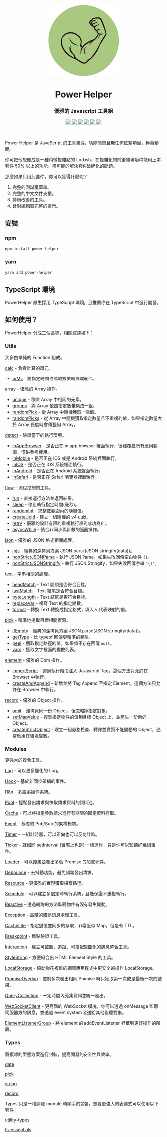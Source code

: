 <br>
<p align="center"><img style="max-width: 300px" src="./logo.png"></p>

<h1 align="center">Power Helper</h1>
<h3 align="center">優雅的 Javascript 工具組</h3>

<p align="center">
    <a href="https://www.npmjs.com/package/power-helper">
        <img src="https://img.shields.io/npm/v/power-helper.svg">
    </a>
    <a href='https://github.com/KHC-ZhiHao/PowerHelper/actions'>
        <img src='https://github.com/KHC-ZhiHao/PowerHelper/actions/workflows/build.yml/badge.svg'/>
    </a>
    <a href='https://coveralls.io/github/KHC-ZhiHao/PowerHelper?branch=master'>
        <img src='https://coveralls.io/repos/github/KHC-ZhiHao/PowerHelper/badge.svg?branch=master'/>
    </a>
    <a href="https://standardjs.com/">
        <img src="https://img.shields.io/badge/code_style-standard-brightgreen.svg">
    </a>
    <a href="https://lgtm.com/projects/g/KHC-ZhiHao/PowerHelper/context:javascript">
        <img src="https://img.shields.io/lgtm/grade/javascript/g/KHC-ZhiHao/PowerHelper.svg?logo=lgtm&logoWidth=18"/>
    </a>
    <a href="https://github.com/KHC-ZhiHao/PowerHelper">
        <img src="https://img.shields.io/github/stars/KHC-ZhiHao/PowerHelper.svg?style=social">
    </a>
    <br>
</p>

<br>

Power Helper 是 JavaScript 的工具集成，功能簡單且無任何依賴項目，極為精簡。

你可把他想像成是一種稍微複雜點的 Lodash，在複雜化的前後端環境中能用上本套件 50% 以上的功能，盡可能的解決套件破碎化的問題。

那麼如果只用此套件，你可以獲得什麼呢？

1. 完整的測試覆蓋率。
2. 完整的中文文件支援。
3. 持續改善的工具。
4. 針對編輯器完整的提示。

## 安裝

### npm

```bash
npm install power-helper
```

### yarn

```bash
yarn add power-helper
```

## TypeScript 環境

PowerHelper 原生採用 TypeScript 環境，且推薦你在 TypeScript 中進行開發。

## 如何使用？

PowerHelper 分成三個區塊，相關敘述如下：

### Utils

大多由單純的 Function 組成。

[calc](./lib/utils/calc.md) - 負責計算的單元。

* [toMs](https://github.com/KHC-ZhiHao/PowerHelper/blob/master/lib/utils/calc.md#toms) - 將指定時間格式的數值轉換成毫秒。

[array](./lib/utils/array.md) - 優雅的 Array 操作。

* [unique](https://github.com/KHC-ZhiHao/PowerHelper/blob/master/lib/utils/array.md#unique) - 移除 Array 中相同的元素。
* [groups](https://github.com/KHC-ZhiHao/PowerHelper/blob/master/lib/utils/array.md#groups) - 將 Array 依照指定數量集成一組。
* [randomPick](https://github.com/KHC-ZhiHao/PowerHelper/blob/master/lib/utils/array.md#randompick) - 從 Array 中隨機獲取一個值。
* [randomPicks](https://github.com/KHC-ZhiHao/PowerHelper/blob/master/lib/utils/array.md#randompicks) - 
從 Array 中隨機獲取指定數量且不重複的值，如果指定數量大於 Array 長度時會傳整組 Array。

[detect](./lib/utils/detect.md) - 驗證當下的執行環境。

* [inAppBrowser](https://github.com/KHC-ZhiHao/PowerHelper/blob/master/lib/utils/detect.md#inappbrowser) - 是否正在 in app browser 裡面執行，很難覆蓋所有應用範圍，僅供參考使用。
* [inMobile](https://github.com/KHC-ZhiHao/PowerHelper/blob/master/lib/utils/detect.md#inmobile) - 是否正在 iOS 或是 Android 系統裡面執行。
* [inIOS](https://github.com/KHC-ZhiHao/PowerHelper/blob/master/lib/utils/detect.md#inios) - 是否正在 iOS 系統裡面執行。
* [inAndroid](https://github.com/KHC-ZhiHao/PowerHelper/blob/master/lib/utils/detect.md#inandroid) - 是否正在 Android 系統裡面執行。
* [inSafari](https://github.com/KHC-ZhiHao/PowerHelper/blob/master/lib/utils/detect.md#insafari) - 是否正在 Safari 瀏覽器裡面執行。

[flow](./lib/utils/flow.md) - 流程控制的工具。

* [run](https://github.com/KHC-ZhiHao/PowerHelper/blob/master/lib/utils/flow.md#run) - 直接運行方法並返回結果。
* [sleep](https://github.com/KHC-ZhiHao/PowerHelper/blob/master/lib/utils/flow.md#sleep) - 停止執行指定時間(毫秒)。
* [randomInt](https://github.com/KHC-ZhiHao/PowerHelper/blob/master/lib/utils/flow.md#randomint) - 求整數範圍內的隨機值。
* [createUuid](https://github.com/KHC-ZhiHao/PowerHelper/blob/master/lib/utils/flow.md#createuuid) - 建立一組隨機的 v4 uuid。
* [retry](https://github.com/KHC-ZhiHao/PowerHelper/blob/master/lib/utils/flow.md#retry) - 優雅的設計有限的重複執行直到成功為止。
* [asyncWhile](https://github.com/KHC-ZhiHao/PowerHelper/blob/master/lib/utils/flow.md#asyncwhile) - 結合非同步與計數的迴圈操作。

[json](./lib/utils/json.md) - 優雅的 JSON 格式相關處理。

* [jpjs](https://github.com/KHC-ZhiHao/PowerHelper/blob/master/lib/utils/json.md#jpjs) - 經典的深拷貝方案 JSON.parse(JSON.stringify(data))。
* [nonStrictJSONParse](https://github.com/KHC-ZhiHao/PowerHelper/blob/master/lib/utils/json.md#nonstrictjsonparse) - 執行 JSON Parse，如果失敗回傳空白物件 `{}`。
* [nonStrictJSONStringify](https://github.com/KHC-ZhiHao/PowerHelper/blob/master/lib/utils/json.md#nonstrictjsonstringify) - 執行 JSON Stringify，如果失敗回傳字串 `'{}'`。

[text](./lib/utils/text.md) - 字串相關的處理。

* [headMatch](https://github.com/KHC-ZhiHao/PowerHelper/blob/master/lib/utils/text.md#headmatch) - Text 開頭是否符合目標。
* [lastMatch](https://github.com/KHC-ZhiHao/PowerHelper/blob/master/lib/utils/text.md#lastmatch) - Text 結尾是否符合目標。
* [byteLength](https://github.com/KHC-ZhiHao/PowerHelper/blob/master/lib/utils/text.md#bytelength) - Text 結尾是否符合目標。
* [replaceVar](https://github.com/KHC-ZhiHao/PowerHelper/blob/master/lib/utils/text.md#replacevar) - 複寫 Text 的指定變數。
* [format](https://github.com/KHC-ZhiHao/PowerHelper/blob/master/lib/utils/text.md#format) - 轉換 Text 轉換成指定格式，填入 v 代表映射的值。

[pick](./lib/utils/pick.md) - 精準地提取目標相關資源。

* [ifEmpty](https://github.com/KHC-ZhiHao/PowerHelper/blob/master/lib/utils/pick.md#ifempty) - 經典的深拷貝方案 JSON.parse(JSON.stringify(data))。
* [getType](https://github.com/KHC-ZhiHao/PowerHelper/blob/master/lib/utils/pick.md#gettype) - 比 typeof 回傳更精準的類型。
* [peel](https://github.com/KHC-ZhiHao/PowerHelper/blob/master/lib/utils/pick.md#peel) - 獲取指定路徑的值，如果值不存在回傳 `null`。
* [vars](https://github.com/KHC-ZhiHao/PowerHelper/blob/master/lib/utils/pick.md#vars) - 獲取文字裡面的變數列表。


[element](./lib/utils/element.md) - 優雅的 Dom 操作。

* [importScript](https://github.com/KHC-ZhiHao/PowerHelper/blob/master/lib/utils/element.md#importscript) - 透過執行階段注入 Javascript Tag，這個方法只允許在 Browser 中執行。
* [createAndAppend](https://github.com/KHC-ZhiHao/PowerHelper/blob/master/lib/utils/element.md#createandappend) - 新增並將 Tag Append 至指定 Element，這個方法只允許在 Browser 中執行。

[record](./lib/utils/record.md) - 優雅的 Object 操作。

* [omit](https://github.com/KHC-ZhiHao/PowerHelper/blob/master/lib/utils/record.md#omit) - 淺拷貝同一份 Object，但忽略掉指定對象。
* [setMapValue](https://github.com/KHC-ZhiHao/PowerHelper/blob/master/lib/utils/record.md#setmapvalue) - 複製指定物件的值到目標 Object 上，並產生一份新的 Object。
* [createStrictObject](https://github.com/KHC-ZhiHao/PowerHelper/blob/master/lib/utils/record.md#createstrictobject) - 建立一組嚴格檢查、轉譯並實質不能變動的 Object，通常應用在環境變數。

### Modules

更強大的複合工具。

[Log](./lib/modules/log.md) - 可以更多變化的 Log。

[Hook](./lib/modules/hook.md) - 基於非同步架構的事件。

[I18n](./lib/modules/i18n.md) - 多語系操作系統。

[Pool](./lib/modules/pool.md) - 輕鬆發出請求與快取請求資料的資料池。

[Cache](./lib/modules/cache.md) - 可以將指定參數請求進行有期限的固定資料存取。

[Event](./lib/modules/event.md) - 基礎的 Pub/Sub 的架構模塊。

[Timer](./lib/modules/timer.md) - 一組計時器，可以正向也可以反向計時。

[Ticker](./lib/modules/ticker.md) - 就如同 setInterval (實際上也是) 一樣運作，只是你可以監聽好幾組事件。

[Loader](./lib/modules/loader.md) - 可以搜集並發出多個 Promise 的加載元件。

[Debounce](./lib/modules/debounce.md) - 去抖動功能，避免頻繁發出請求。

[Resource](./lib/modules/resource.md) - 更優雅的實現獲取檔案路徑。

[Schedule](./lib/modules/schedule.md) - 可以建立多個定時執行系統，且能保證不重複執行。

[Reactive](./lib/modules/reactive.md) - 透過輪詢的方法監聽物件有沒有發生變動。

[Exception](./lib/modules/exception.md) - 高階的錯誤訊息處理工具。

[CacheLite](./lib/modules/cache-lite.md) - 指定鍵值並同步的存取，非常近似 Map，但是有 TTL。

[Breakpoint](./lib/modules/breakpoint.md) - 斷點驗證工具。

[Interaction](./lib/modules/interaction.md) - 建立可監聽、追蹤、可搭配視圖化的訊息整合工具。

[StyleString](./lib/modules/style-string.md) - 方便組合出 HTML Element Style 的工具。

[LocalStorage](./lib/modules/local-storage.md) - 協助你在複雜的網頁應用程式中更安全的操作 LocalStorage。

[PromiseOverlap](./lib/modules/promise-overlap.md) - 控制多次發出相同 Promise 時只獲取第一次或是最後一次的結果。

[QueryCollection](./lib/modules/query-collection.md) - 一定時間內蒐集資料並統一發出。

[WebSocketClient](./lib/modules/websocket.md) - 更高階的 WebSocket 模塊，你可以透過 onMessage 監聽伺服器方的訊息，並透過 event system 發送給其他監聽對象。

[ElementListenerGroup](./lib/modules/element-listener-group.md) - 將 element 的 addEventListener 昇華到更好操作的階段。

### Types

將複雜的型態方案進行封裝，提高開發的安全性與效率。

[date](./types/date.md)

[pick](./types/pick.md)

[string](./types/string.md)

[record](./types/record.md)

Types 只是一種開發 module 時順手的包裝，想要更強大的表達式可以使用以下套件：

[utility-types](https://www.npmjs.com/package/utility-types)

[ts-essentials](https://github.com/krzkaczor/ts-essentials)
